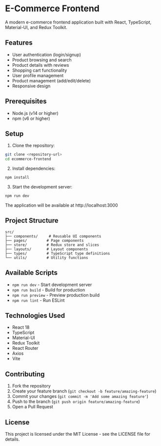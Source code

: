 # E-Commerce Frontend

A modern e-commerce frontend application built with React, TypeScript, Material-UI, and Redux Toolkit.

## Features

- User authentication (login/signup)
- Product browsing and search
- Product details with reviews
- Shopping cart functionality
- User profile management
- Product management (add/edit/delete)
- Responsive design

## Prerequisites

- Node.js (v14 or higher)
- npm (v6 or higher)

## Setup

1. Clone the repository:
```bash
git clone <repository-url>
cd ecommerce-frontend
```

2. Install dependencies:
```bash
npm install
```

3. Start the development server:
```bash
npm run dev
```

The application will be available at http://localhost:3000

## Project Structure

```
src/
├── components/     # Reusable UI components
├── pages/         # Page components
├── store/         # Redux store and slices
├── layouts/       # Layout components
├── types/         # TypeScript type definitions
└── utils/         # Utility functions
```

## Available Scripts

- `npm run dev` - Start development server
- `npm run build` - Build for production
- `npm run preview` - Preview production build
- `npm run lint` - Run ESLint

## Technologies Used

- React 18
- TypeScript
- Material-UI
- Redux Toolkit
- React Router
- Axios
- Vite

## Contributing

1. Fork the repository
2. Create your feature branch (`git checkout -b feature/amazing-feature`)
3. Commit your changes (`git commit -m 'Add some amazing feature'`)
4. Push to the branch (`git push origin feature/amazing-feature`)
5. Open a Pull Request

## License

This project is licensed under the MIT License - see the LICENSE file for details. 